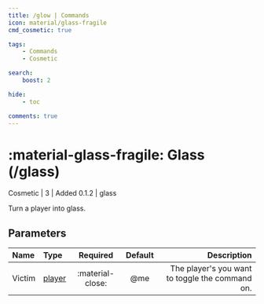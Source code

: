 ```yaml
---
title: /glow | Commands
icon: material/glass-fragile
cmd_cosmetic: true

tags:
    - Commands
    - Cosmetic

search:
    boost: 2

hide:
    - toc

comments: true
---
```

# <p style="color: var(--md-default-fg-color); display: inline;">:material-glass-fragile: Glass</p> (/glass)
<div style="display:inline;">
<p style="color: var(--destrix-docs--commandcat-cosmetic); display: inline;">Cosmetic</p> | <p style="color: var(--md-default-fg-color--light); display: inline;">3</p> | <p style="color: var(--md-default-fg-color--light); display: inline;"> Added 0.1.2</p> | glass
</div>

Turn a player into glass.

## Parameters

| Name   | Type   | Required         | Default | Description                            |
|:--------|:--------|:------------------:|:---------:|----------------------------------------:|
| Victim | [player](../parameters.md#player) | :material-close: | @me     | The player's you want to toggle the command on. |